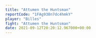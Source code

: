 ```yaml
---
title: "Attumen the Huntsman"
reportCode: "1FAg938n7dc4hmkY"
player: "Billes"
fight: "Attumen the Huntsman"
date: 2021-09-12T20:20:12.967000+00:00
---
```

